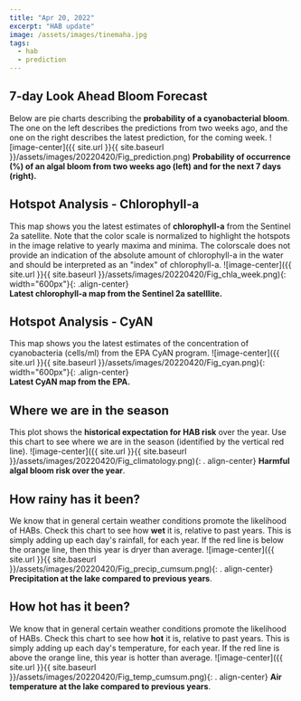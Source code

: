 ```yaml
---
title: "Apr 20, 2022"
excerpt: "HAB update"
image: /assets/images/tinemaha.jpg
tags: 
  - hab
  - prediction
---
```

## 7-day Look Ahead Bloom Forecast
Below are pie charts describing the __probability of a cyanobacterial bloom__. The one on the left describes the predictions from two weeks ago, and the one on the right describes the latest prediction, for the coming week. 
![image-center]({{ site.url }}{{ site.baseurl }}/assets/images/20220420/Fig_prediction.png)
__Probability of occurrence (%) of an algal bloom from two weeks ago (left) and for the next 7 days (right).__

## Hotspot Analysis - Chlorophyll-a
This map shows you the latest estimates of __chlorophyll-a__ from the Sentinel 2a satellite. Note that the color scale is normalized to highlight the hotspots in the image relative to yearly maxima and minima. The colorscale does not provide an indication of the absolute amount of chlorophyll-a in the water and should be interpreted as an "index" of chlorophyll-a.
![image-center]({{ site.url }}{{ site.baseurl }}/assets/images/20220420/Fig_chla_week.png){:             width="600px"}{: .align-center}
<br clear="all" />
__Latest chlorophyll-a map from the Sentinel 2a satelllite.__

## Hotspot Analysis - CyAN
This map shows you the latest estimates of the concentration of cyanobacteria (cells/ml) from the EPA CyAN program.
![image-center]({{ site.url }}{{ site.baseurl }}/assets/images/20220420/Fig_cyan.png){: width="600px"}{: .align-center}
<br clear="all" />
__Latest CyAN map from the EPA.__


## Where we are in the season
This plot shows the __historical expectation for HAB risk__ over the year. Use this chart to see where we are in the season (identified by the vertical red line). 
![image-center]({{ site.url }}{{ site.baseurl }}/assets/images/20220420/Fig_climatology.png){: .     align-center}
__Harmful algal bloom risk over the year__.

## How rainy has it been? 
We know that in general certain weather conditions promote the likelihood of HABs. Check this chart to see 
how __wet__ it is, relative to past years. This is simply adding up each day's rainfall, for each year. If the red line is below the orange line, then this year is dryer than average.
![image-center]({{ site.url }}{{ site.baseurl }}/assets/images/20220420/Fig_precip_cumsum.png){: .     align-center}
__Precipitation at the lake compared to previous years__.

## How hot has it been? 
We know that in general certain weather conditions promote the likelihood of HABs. Check this chart to see 
how __hot__ it is, relative to past years. This is simply adding up each day's temperature, for each year. If the red line is above the orange line, this year is hotter than average.
![image-center]({{ site.url }}{{ site.baseurl }}/assets/images/20220420/Fig_temp_cumsum.png){: .     align-center}
__Air temperature at the lake compared to previous years__.